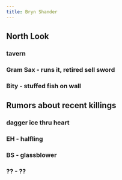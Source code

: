 ```yaml
---
title: Bryn Shander
---
```


## North Look

### tavern
### Gram Sax - runs it, retired sell sword
### Bity - stuffed fish on wall
## Rumors about recent killings
### dagger ice thru heart
### EH - halfling
### BS - glassblower
### ?? - ??
###
